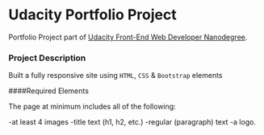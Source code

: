 # Udacity Portfolio Project

Portfolio Project part of [Udacity Front-End Web Developer Nanodegree](https://www.udacity.com/course/full-stack-web-developer-nanodegree--nd004).

### Project Description

Built a fully responsive site using `HTML`, `CSS` & `Bootstrap` elements

####Required Elements

The page at minimum includes all of the following:

-at least 4 images
-title text (h1, h2, etc.)
-regular (paragraph) text
-a logo.
